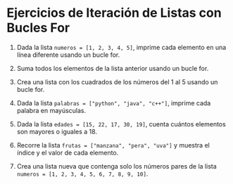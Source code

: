 # Ejercicios de Iteración de Listas con Bucles For

1. Dada la lista `numeros = [1, 2, 3, 4, 5]`, imprime cada elemento en una línea diferente usando un bucle for.

2. Suma todos los elementos de la lista anterior usando un bucle for.

3. Crea una lista con los cuadrados de los números del 1 al 5 usando un bucle for.

4. Dada la lista `palabras = ["python", "java", "c++"]`, imprime cada palabra en mayúsculas.

5. Dada la lista `edades = [15, 22, 17, 30, 19]`, cuenta cuántos elementos son mayores o iguales a 18.

6. Recorre la lista `frutas = ["manzana", "pera", "uva"]` y muestra el índice y el valor de cada elemento.

7. Crea una lista nueva que contenga solo los números pares de la lista `numeros = [1, 2, 3, 4, 5, 6, 7, 8, 9, 10]`.
 